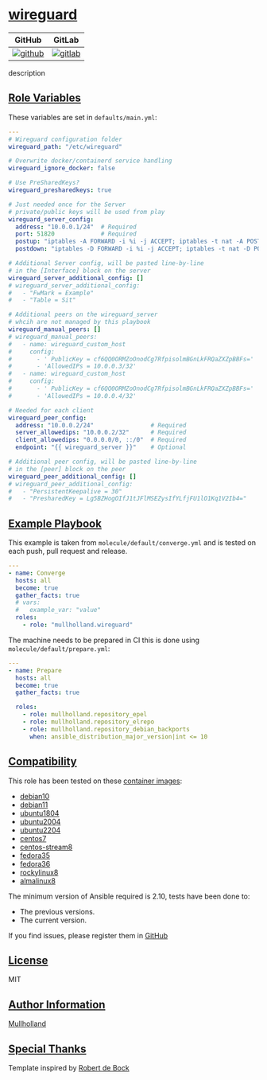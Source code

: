# [wireguard](#wireguard)

|GitHub|GitLab|
|------|------|
|[![github](https://github.com/mullholland/ansible-role-wireguard/workflows/Ansible%20Molecule/badge.svg)](https://github.com/mullholland/ansible-role-wireguard/actions)|[![gitlab](https://gitlab.com/mullholland/ansible-role-wireguard/badges/main/pipeline.svg)](https://gitlab.com/mullholland/ansible-role-wireguard)|

description

## [Role Variables](#role-variables)

These variables are set in `defaults/main.yml`:
```yaml
---
# Wireguard configuration folder
wireguard_path: "/etc/wireguard"

# Overwrite docker/containerd service handling
wireguard_ignore_docker: false

# Use PreSharedKeys?
wireguard_presharedkeys: true

# Just needed once for the Server
# private/public keys will be used from play
wireguard_server_config:
  address: "10.0.0.1/24"  # Required
  port: 51820             # Required
  postup: "iptables -A FORWARD -i %i -j ACCEPT; iptables -t nat -A POSTROUTING -o eth0 -j MASQUERADE"              # Optional
  postdown: "iptables -D FORWARD -i %i -j ACCEPT; iptables -t nat -D POSTROUTING -o eth0 -j MASQUERADE"            # Optional

# Additional Server config, will be pasted line-by-line
# in the [Interface] block on the server
wireguard_server_additional_config: []
# wireguard_server_additional_config:
#   - "FwMark = Example"
#   - "Table = Sit"

# Additional peers on the wireguard_server
# whcih are not managed by this playbook
wireguard_manual_peers: []
# wireguard_manual_peers:
#   - name: wireguard_custom_host
#     config:
#       - ' PublicKey = cf6QQ0ORMZoOnodCg7RfpisolmBGnLkFRQaZXZpBBFs='
#       - 'AllowedIPs = 10.0.0.3/32'
#   - name: wireguard_custom_host
#     config:
#       - ' PublicKey = cf6QQ0ORMZoOnodCg7RfpisolmBGnLkFRQaZXZpBBFs='
#       - 'AllowedIPs = 10.0.0.4/32'

# Needed for each client
wireguard_peer_config:
  address: "10.0.0.2/24"                # Required
  server_allowedips: "10.0.0.2/32"      # Required
  client_allowedips: "0.0.0.0/0, ::/0"  # Required
  endpoint: "{{ wireguard_server }}"    # Optional

# Additional peer config, will be pasted line-by-line
# in the [peer] block on the peer
wireguard_peer_additional_config: []
# wireguard_peer_additional_config:
#   - "PersistentKeepalive = 30"
#   - "PresharedKey = Lg5BZHogOIfJ1tJFlMSEZysIfYLfjFU1lO1Kq1V2Ib4="
```


## [Example Playbook](#example-playbook)

This example is taken from `molecule/default/converge.yml` and is tested on each push, pull request and release.
```yaml
---
- name: Converge
  hosts: all
  become: true
  gather_facts: true
  # vars:
  #   example_var: "value"
  roles:
    - role: "mullholland.wireguard"
```

The machine needs to be prepared in CI this is done using `molecule/default/prepare.yml`:
```yaml
---
- name: Prepare
  hosts: all
  become: true
  gather_facts: true

  roles:
    - role: mullholland.repository_epel
    - role: mullholland.repository_elrepo
    - role: mullholland.repository_debian_backports
      when: ansible_distribution_major_version|int <= 10
```





## [Compatibility](#compatibility)

This role has been tested on these [container images](https://hub.docker.com/u/mullholland):

-   [debian10](https://hub.docker.com/r/mullholland/docker-molecule-debian10)
-   [debian11](https://hub.docker.com/r/mullholland/docker-molecule-debian11)
-   [ubuntu1804](https://hub.docker.com/r/mullholland/docker-molecule-ubuntu1804)
-   [ubuntu2004](https://hub.docker.com/r/mullholland/docker-molecule-ubuntu2004)
-   [ubuntu2204](https://hub.docker.com/r/mullholland/docker-molecule-ubuntu2204)
-   [centos7](https://hub.docker.com/r/mullholland/docker-molecule-centos7)
-   [centos-stream8](https://hub.docker.com/r/mullholland/docker-molecule-centos-stream8)
-   [fedora35](https://hub.docker.com/r/mullholland/docker-molecule-fedora35)
-   [fedora36](https://hub.docker.com/r/mullholland/docker-molecule-fedora36)
-   [rockylinux8](https://hub.docker.com/r/mullholland/docker-molecule-rockylinux8)
-   [almalinux8](https://hub.docker.com/r/mullholland/docker-molecule-almalinux8)

The minimum version of Ansible required is 2.10, tests have been done to:

-   The previous versions.
-   The current version.





If you find issues, please register them in [GitHub](https://github.com/mullholland/ansible-role-wireguard/issues)

## [License](#license)

MIT


## [Author Information](#author-information)

[Mullholland](https://github.com/mullholland)

## [Special Thanks](#special-thanks)

Template inspired by [Robert de Bock](https://github.com/robertdebock)
